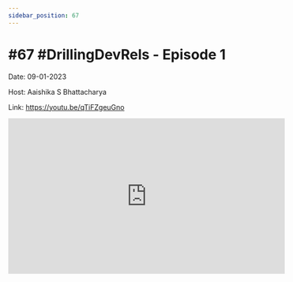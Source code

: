 ```yaml
---
sidebar_position: 67
---
```


# #67 #DrillingDevRels - Episode 1

Date: 09-01-2023

Host: Aaishika S Bhattacharya

Link: https://youtu.be/qTiFZgeuGno

<iframe width="560" height="315" src="https://www.youtube.com/embed/qTiFZgeuGno" title="YouTube video player" frameborder="0" allow="accelerometer; autoplay; clipboard-write; encrypted-media; gyroscope; picture-in-picture; web-share" allowfullscreen></iframe>